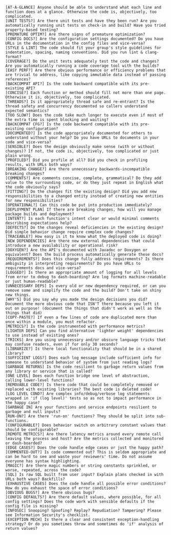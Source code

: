     [AT-A-GLANCE] Anyone should be able to understand what each line and function does at a glance. Otherwise the code is, objectively, too complicated.
    [UNIT TESTS?] Are there unit tests and have they been run? Are you automatically running unit tests on check-in and build? Have you tried property-based testing?
    [PREMATURE OPTIM?] Are there signs of premature optimization?
    [CONFIG DOCS?] Are the configuration settings documented? Do you have URLs in the documentation in the config files and vice-versa?
    [STYLE & LINT] The code should fit your group's style guidelines for indentation, spacing, naming conventions. Did you run lint & clang-format?
    [COVERAGE?] Do the unit tests adequately test the code and changes? Are you automatically running a code coverage tool with the builds?
    [EASY PERF?] Are there obvious performance or efficiency problems that are trivial to address, like copying immutable data instead of passing references?
    [BACKCOMPAT API?] Is the code backward compatible with its pre-existing API?
    [CONCISE?] Each function or method should fill not more than one page. Otherwise it is, objectively, too complicated.
    [THREADS?] Is it appropriately thread safe and re-entrant? Is the thread safety and concurrency documented so callers understand expected semantics?
    [TOO SLOW?] Does the code take much longer to execute even if most of the extra time is spent blocking and waiting?
    [BACKCOMPAT CFG?] Is the code backward compatible with its pre-existing configuration?
    [DOCUMENTED?] Is the code appropriately documented for others to understand without your help? Do you have URLs to documents in your code and vice-versa?
    [SENSIBLE?] Does the design obviously make sense (with or without changes)? If not, the code is, objectively, too complicated or just plain wrong.
    [PROFILED?] Did you profile at all? Did you check in profiling results, with URLs both ways?
    [BREAKING CHANGE?] Are there unnecessary backwards-incompatible breaking changes?
    [COMMENTS?] Are comments concise, complete, grammatical? Do they add value to the surrounding code, or do they just repeat in English what the code obviously says?
    [FITTING?] Do the changes fit the existing design? Did you add new responsibilities to a changed entity instead of creating new entities for new responsibilities?
    [OPERATIONAL?] Can this code be put into production immediately?
    [DEPLOYMENT PLAN] If there are breaking changes, how will you manage package builds and deployment?
    [INTENT?] Is each function's intent clear or would minimal comments describing expectations help?
    [DEFECTS?] Do the changes reveal deficiencies in the existing design? Did simple behavior change require complex code changes?
    [TRACEABLE?] How easy is it to know what the deployed code is doing?
    [NEW DEPENDENCIES] Are there new external dependencies that could introduce a new availability or operational risk?
    [DOXYGEN?] Are the API's documented with Javadoc or Doxygen or equivalent? Does the build process automatically generate these docs?
    [REQUIREMENTS?] Does this change fully address requirements? Is there ambiguity in interpreting requirements? Do you have URLs to requirements docs and vice-versa?
    [LOGGED?] Is there an appropriate amount of logging for all levels from error to debug to dash-boarding? Are log formats machine-readable or just human-readable?
    [UNNECESSARY DEPS] Is every old or new dependency required, or can you remove some and simplify the code and the build? Don't take on shiny new things.
    [WHY'S] Did you say why you made the design decisions you did? Document the more obvious code that ISN'T there because you left it out on purpose! (document the things that didn't work as well as the things that did)
    [COPY-PASTE?] If even a few lines of code are duplicated more than once within a module, you must refactor.
    [METRICS?] Is the code instrumented with performance metrics?
    [LIGHTER DEPS] Can you find alternative 'lighter weight' dependencies to use instead of existing ones?
    [TRICKS] Are you using unnecessary and/or obscure language tricks that may confuse readers, even if for only 30 seconds?
    [LIBRARIZE?] Is there local functionality that should be in a shared library?
    [SUFFICIENT LOGS?] Does each log message include sufficient info for someone to understand behavior of system from just reading logs?
    [GARBAGE RETURNS] Is the code resilient to garbage return values from any library or service that is called?
    [ONE LEVEL] Does each function bridge one level of abstraction, calling lower-level functions?
    [REMOVABLE CODE?] Is there code that could be completely removed or replaced with existing libraries? The best code is deleted code!
    [LOG LEVEL COND?] Are complex info/debug/verbose log statements wrapped in 'if (log level)' tests so as not to impact performance in the happy case?
    [GARBAGE IN] Are your functions and service endpoints resilient to garbage and null inputs?
    [RUN-ON?] Are there 'run-on' functions? They should be split into sub-functions.
    [CONFIGURABLE?] Does behavior switch on arbitrary constant values that should be configurable?
    [REMOTE METRICS?] Are there latency metrics around every remote call leaving the process and host? Are the metrics collected and monitored or dash-boarded?
    [EDGE CASES?] Does the code handle edge cases or just the happy path?
    [COMMENTED-OUT?] Is code commented out? This is seldom appropriate and can be hard to see and waste your reviewers' time. Do not assume everyone has syntax highlighting.
    [MAGIC?] Are there magic numbers or string constants sprinkled, or worse, repeated, across the code?
    [SQL] Is raw SQL built from user input? Explain plans checked in with URLs both ways? Backfills?
    [EXHAUSTIVE CASES] Does the code handle all possible error conditions? How do you exhaust the space of error conditions?
    [OBVIOUS BUGS?] Are there obvious bugs?
    [CONFIG DEFAULTS?] Are there default values, where possible, for all config settings? Does the code work with sensible defaults if the config file is missing?
    [INFOSEC] Snooping? Spoofing? Replay? Repudiation? Tampering? Please see Information Security's checklist.
    [EXCEPTION MECH] Is there a clear and consistent exception-handling strategy? Or do you sometimes throw and sometimes do 'if' analysis of return values?